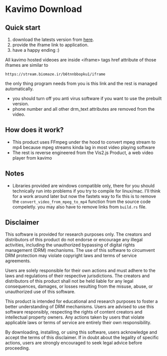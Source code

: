 # Kavimo Download

## Quick start

1) download the latests version from [here](https://github.com/Diphen-Hydramine/kavimo-download/releases/download/v1.0.0/kavimo-download.exe).
2) provide the iframe link to application.
3) have a happy ending :)

All kavimo hosted videoes are inside \<iframe> tags href attribute of those iframes are similar to 

`https://stream.biomaze.ir/b6tnnbbopku1/iframe`

the only thing program needs from you is this link and the rest is managed automatically.

* you should turn off you anti virus software if you want to use the prebuilt version.
* phone number and all other drm_text attributes are removed from the video.

## How does it work?
* This product uses FFmpeg under the hood to convert mpeg stream to mp4 because mpeg streams kinda lag in most video playing software
* The rest is reverse engineered from the Vis2.js Product, a web video player from kavimo

## Notes
* Libraries provided are windows compatible only, there for you should technically run into problems if you try to compile for linux/mac. I'll think for a work around later but now the fastets way to fix this is to remove the `convert_video_from_mpeg_to_mp4` function from the source code compeletly. you may also have to remove links from `build.rs` file.

## Disclaimer

This software is provided for research purposes only. The creators and distributors of this product do not endorse or encourage any illegal activities, including the unauthorized bypassing of digital rights management (DRM) mechanisms. The use of this software to circumvent DRM protection may violate copyright laws and terms of service agreements.

Users are solely responsible for their own actions and must adhere to the laws and regulations of their respective jurisdictions. The creators and distributors of this product shall not be held liable for any legal consequences, damages, or losses resulting from the misuse, abuse, or unauthorized use of this software.

This product is intended for educational and research purposes to foster a better understanding of DRM mechanisms. Users are advised to use this software responsibly, respecting the rights of content creators and intellectual property owners. Any actions taken by users that violate applicable laws or terms of service are entirely their own responsibility.

By downloading, installing, or using this software, users acknowledge and accept the terms of this disclaimer. If in doubt about the legality of specific actions, users are strongly encouraged to seek legal advice before proceeding.
